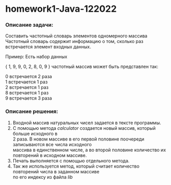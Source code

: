 # homework1-Java-122022
### Описание задачи:
Составить частотный словарь элементов одномерного массива
Частотный словарь содержит информацию о том, сколько раз встречается элемент входных данных.

Пример:
Есть набор данных

{ 1, 9, 9, 0, 2, 8, 0, 9 }
частотный массив может быть представлен так:

0 встречается 2 раза  
1 встречается 1 раз  
2 встречается 1 раз  
8 встречается 1 раз  
9 встречается 3 раза  

### Описание решения:
1. Входной массив натуральных чисел задается в тексте программы.  
2. С помощью метода _calculator_ создается новый массив, который больше исходного в   
2 раза. В новом массиве в его первой половине поочереди записываются все числа исходного  
массива в единственном числе, а во второй половине количество их повторений в исходном массиве. 
3. Печать выполняется с помощью отдельного метода.
4. Так же используется метод, который считает количество повторений числа в заданном массиве  
по его индексу из файла _lib_
